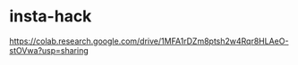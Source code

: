 # insta-hack

https://colab.research.google.com/drive/1MFA1rDZm8ptsh2w4Rqr8HLAeO-stOVwa?usp=sharing
